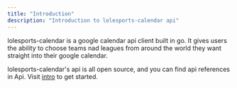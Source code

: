 ```yaml
---
title: "Introduction"
description: "Introduction to lolesports-calendar api"
---
```


lolesports-calendar is a google calendar api client built in go. It gives users the ability to choose teams nad leagues from around the world they want
straight into their google calendar. 

lolesports-calendar's api is all open source, and you can find api references in Api. Visit <a href="api/01_intro">intro</a> to get started.
